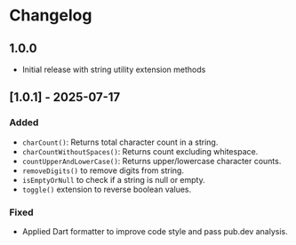 # Changelog

## 1.0.0

- Initial release with string utility extension methods

## [1.0.1] - 2025-07-17

### Added
- `charCount()`: Returns total character count in a string.
- `charCountWithoutSpaces()`: Returns count excluding whitespace.
- `countUpperAndLowerCase()`: Returns upper/lowercase character counts.
- `removeDigits()` to remove digits from string.
- `isEmptyOrNull` to check if a string is null or empty.
- `toggle()` extension to reverse boolean values.


### Fixed
- Applied Dart formatter to improve code style and pass pub.dev analysis.